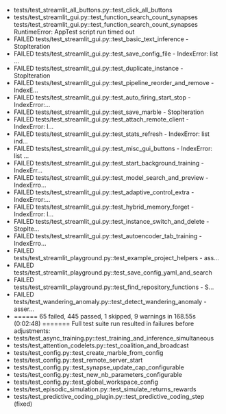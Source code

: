 - tests/test_streamlit_all_buttons.py::test_click_all_buttons
- tests/test_streamlit_gui.py::test_function_search_count_synapses
tests/test_streamlit_gui.py::test_function_search_count_synapses RuntimeError: AppTest script run timed out
- FAILED tests/test_streamlit_gui.py::test_basic_text_inference - StopIteration
- FAILED tests/test_streamlit_gui.py::test_save_config_file - IndexError: list ...
- FAILED tests/test_streamlit_gui.py::test_duplicate_instance - StopIteration
- FAILED tests/test_streamlit_gui.py::test_pipeline_reorder_and_remove - IndexE...
- FAILED tests/test_streamlit_gui.py::test_auto_firing_start_stop - IndexError:...
- FAILED tests/test_streamlit_gui.py::test_save_marble - StopIteration
- FAILED tests/test_streamlit_gui.py::test_attach_remote_client - IndexError: l...
- FAILED tests/test_streamlit_gui.py::test_stats_refresh - IndexError: list ind...
- FAILED tests/test_streamlit_gui.py::test_misc_gui_buttons - IndexError: list ...
- FAILED tests/test_streamlit_gui.py::test_start_background_training - IndexErr...
- FAILED tests/test_streamlit_gui.py::test_model_search_and_preview - IndexErro...
- FAILED tests/test_streamlit_gui.py::test_adaptive_control_extra - IndexError:...
- FAILED tests/test_streamlit_gui.py::test_hybrid_memory_forget - IndexError: l...
- FAILED tests/test_streamlit_gui.py::test_instance_switch_and_delete - StopIte...
- FAILED tests/test_streamlit_gui.py::test_autoencoder_tab_training - IndexErro...
- FAILED tests/test_streamlit_playground.py::test_example_project_helpers - ass...
- FAILED tests/test_streamlit_playground.py::test_save_config_yaml_and_search
- FAILED tests/test_streamlit_playground.py::test_find_repository_functions - S...
- FAILED tests/test_wandering_anomaly.py::test_detect_wandering_anomaly - asser...
- ====== 65 failed, 445 passed, 1 skipped, 9 warnings in 168.55s (0:02:48) =======
Full test suite run resulted in failures before adjustments:
- tests/test_async_training.py::test_training_and_inference_simultaneous
- tests/test_attention_codelets.py::test_coalition_and_broadcast
- tests/test_config.py::test_create_marble_from_config
- tests/test_config.py::test_remote_server_start
- tests/test_config.py::test_synapse_update_cap_configurable
- tests/test_config.py::test_new_nb_parameters_configurable
- tests/test_config.py::test_global_workspace_config
- tests/test_episodic_simulation.py::test_simulate_returns_rewards
- tests/test_predictive_coding_plugin.py::test_predictive_coding_step (fixed)
